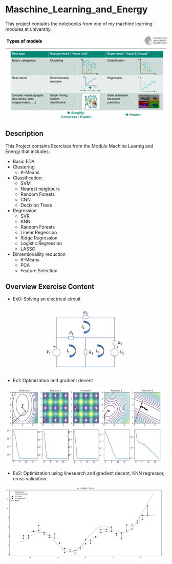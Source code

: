 # Maschine_Learning_and_Energy
This project contains the notebooks from one of my machine learning modules at university.

<p align="center">
  <img src="./Recources/Content.png"width="800" />
</p>

## Description
This Project contains Exercises from the Module Machine Learnig and Energy that includes:
* Basic EDA
* Clustering
    * K-Means
* Classification:
     * SVM
     * Nearest neigbours
     * Random Forests
     * CNN
     * Decision Trees
 * Regression
    * SVR
    * KNN
    * Random Forests
    * Linear Regession
    * Ridge Regression
    * Logistic Regression
    * LASSO
* Dimentionallity reduction
    * K-Means
    * PCA
    * Feature Selection
    
## Overview Exercise Content

* Ex0: Solving an electrical circuit


<p align="center">
  <img src="./Recources/circuit.png"width="250" />
</p>

* Ex1: Optimization and gradient decent

<p align="center">
  <img src="./Recources/optimization.png"width="700" />
</p>

* Ex2: Optimization using linesearch and gradient decent, KNN regressor, cross validation

<p align="center">
  <img src="./Recources/knn_regression.png"width="700" />
</p>